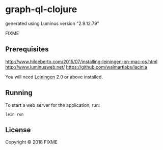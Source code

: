 # graph-ql-clojure

generated using Luminus version "2.9.12.79"

FIXME

## Prerequisites
http://www.hildeberto.com/2015/07/installing-leiningen-on-mac-os.html
http://www.luminusweb.net/
https://github.com/walmartlabs/lacinia

You will need [Leiningen][1] 2.0 or above installed.

[1]: https://github.com/technomancy/leiningen

## Running

To start a web server for the application, run:

    lein run 

## License

Copyright © 2018 FIXME
